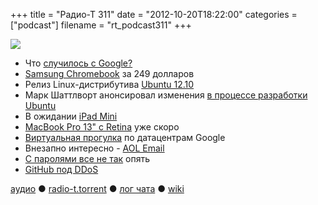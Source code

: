 +++
title = "Радио-Т 311"
date = "2012-10-20T18:22:00"
categories = ["podcast"]
filename = "rt_podcast311"
+++

![](https://radio-t.com/images/radio-t/rt311.jpg)

* Что [случилось с Google?](http://tech.fortune.cnn.com/2012/10/19/google-8/)
* [Samsung Chromebook](http://habrahabr.ru/post/155309/) за 249 долларов
* Релиз Linux-дистрибутива [Ubuntu 12.10](http://www.opennet.ru/opennews/art.shtml?num=35111)
* Марк Шаттлворт анонсировал изменения [в процессе разработки Ubuntu](http://www.opennet.ru/opennews/art.shtml?num=35124)
* В ожидании [iPad Mini](http://www.businessinsider.com/john-gruber-on-the-ipad-mini-2012-10)
* [MacBook Pro 13" с Retina](http://9to5mac.com/2012/10/14/13-inch-macbook-pro-with-retina-display-confirmed-for-apple-event/) уже скоро
* [Виртуальная прогулка](http://habrahabr.ru/post/155121/) по датацентрам Google
* Внезапно интересно - [AOL Email](http://www.fastcodesign.com/1671036/aol-might-just-have-invented-emails-next-ui-paradigm#1)
* [С паролями все не так](http://www.wired.com/opinion/2012/10/passwords-and-hackers-security-and-practicality/) опять
* [GitHub под DDoS](http://techcrunch.com/2012/10/18/github-goes-down-with-major-disruption/)

[аудио](http://cdn.radio-t.com/rt_podcast311.mp3) ● [radio-t.torrent](http://cdn.radio-t.com/torrents/rt_podcast311.mp3.torrent) ● [лог чата](http://chat.radio-t.com/logs/radio-t-311.html) ● [wiki](http://wiki.radio-t.com/%D0%92%D1%8B%D0%BF%D1%83%D1%81%D0%BA_311)<audio src="http://cdn.radio-t.com/rt_podcast311.mp3" preload="none"></audio>